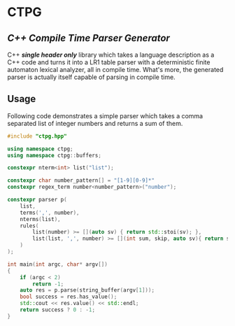# CTPG
## _C++ Compile Time Parser Generator_

C++ _**single header only**_ library which takes a language description as a C++ code and turns it into a LR1 table parser with a deterministic finite automaton lexical analyzer, all in compile time.
What's more, the generated parser is actually itself capable of parsing in compile time.

## Usage
Following code demonstrates a simple parser which takes a comma separated list of integer numbers and returns a sum of them.

```c++
#include "ctpg.hpp"

using namespace ctpg;
using namespace ctpg::buffers;

constexpr nterm<int> list("list");

constexpr char number_pattern[] = "[1-9][0-9]*"
constexpr regex_term number<number_pattern>("number");

constexpr parser p(
    list,
    terms(',', number),
    nterms(list),
    rules(
        list(number) >= [](auto sv) { return std::stoi(sv); },
        list(list, ',', number) >= [](int sum, skip, auto sv){ return sum + std::stoi(sv); }
    )
);

int main(int argc, char* argv[])
{
    if (argc < 2)
        return -1;
    auto res = p.parse(string_buffer(argv[1]));
    bool success = res.has_value();
    std::cout << res.value() << std::endl;
    return success ? 0 : -1;
}
```
